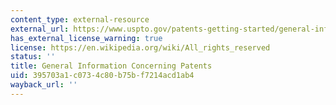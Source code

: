 ```yaml
---
content_type: external-resource
external_url: https://www.uspto.gov/patents-getting-started/general-information-concerning-patents
has_external_license_warning: true
license: https://en.wikipedia.org/wiki/All_rights_reserved
status: ''
title: General Information Concerning Patents
uid: 395703a1-c073-4c80-b75b-f7214acd1ab4
wayback_url: ''
---
```

